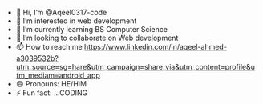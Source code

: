 - 👋 Hi, I’m @Aqeel0317-code
- 👀 I’m interested in web development
- 🌱 I’m currently learning BS Computer Science
- 💞️ I’m looking to collaborate on Web development
- 📫 How to reach me https://www.linkedin.com/in/aqeel-ahmed-a3039532b?utm_source=sg=hare&utm_campaign=share_via&utm_content=profile&utm_mediam=android_app 
- 😄 Pronouns: HE/HIM
- ⚡ Fun fact: ...CODING

<!---
Aqeel0317-code/Aqeel0317-code is a ✨ special ✨ repository because its `README.md` (this file) appears on your GitHub profile.
You can click the Preview link to take a look at your changes.
--->
